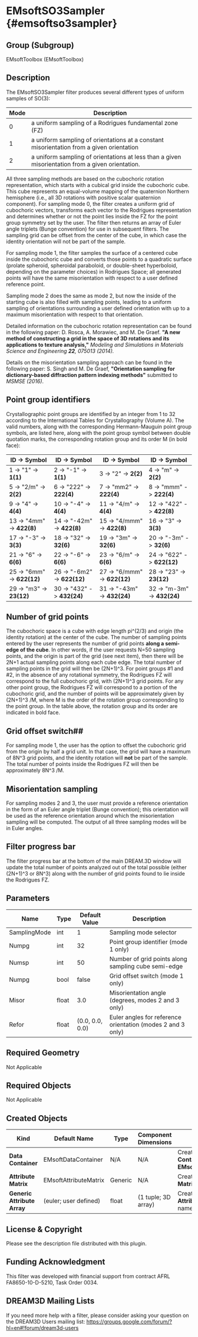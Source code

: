  EMsoftSO3Sampler {#emsoftso3sampler}
=============

## Group (Subgroup) ##
EMsoftToolbox (EMsoftToolbox)

## Description ##
The EMsoftSO3Sampler filter produces several different types of uniform samples of SO(3): 

| Mode | Description |
|------|-------------|
| 0 | a uniform sampling of a Rodrigues fundamental zone (FZ) |
| 1 | a uniform sampling of orientations at a constant misorientation from a given orientation |
| 2 | a uniform sampling of orientations at less than a given misorientation from a given orientation. |

All three sampling methods are based on the cubochoric rotation representation, which starts with a cubical grid inside the cubochoric cube.  This cube represents an equal-volume mapping of the quaternion Northern hemisphere (i.e., all 3D rotations with positive scalar quaternion component).  For sampling mode 0, the filter creates a uniform grid of cubochoric vectors, transforms each vector to the Rodrigues representation and determines whether or not the point lies inside the FZ for the point group symmetry set by the user.  The filter then returns an array of Euler angle triplets (Bunge convention) for use in subsequent filters.  The sampling grid can be offset from the center of the cube, in which case the identity orientation will not be part of the sample.

For sampling mode 1, the filter samples the surface of a centered cube inside the cubochoric cube and converts those points to a quadratic surface (prolate spheroid, spheroidal paraboloid, or double-sheet hyperboloid, depending on the parameter choices) in Rodrigues Space; all generated points will have the same misorientation with respect to a user defined reference point.

Sampling mode 2 does the same as mode 2, but now the inside of the starting cube is also filled with sampling points, leading to a uniform sampling of orientations surrounding a user defined orientation with up to a maximum misorientation with respect to that orientation.

Detailed information on the cubochoric rotation representation can be found in the following paper: D. Rosca, A. Morawiec, and M. De Graef. **"A new method of constructing a grid in the space of 3D rotations and its applications to texture analysis,"** _Modeling and Simulations in Materials Science and Engineering **22**, 075013 (2014)._

Details on the misorientation sampling approach can be found in the following paper: S. Singh and M. De Graef, **"Orientation sampling for dictionary-based diffraction pattern indexing methods"** submitted to _MSMSE (2016)_.

## Point group identifiers ##
Crystallographic point groups are identified by an integer from 1 to 32 according to the International Tables for Crystallography (Volume A). The valid numbers, along with the corresponding Hermann-Mauguin point group symbols, are listed here, along with the point group symbol between double quotation marks, the corresponding rotation group and its order M (in bold face):

| ID -> Symbol | ID -> Symbol | ID -> Symbol | ID -> Symbol |
|------|------|------|------|
| 1 -> "1" -> **1(1)** | 2 -> "-1" -> **1(1)**| 3 -> "2" -> **2(2)**| 4 -> "m" -> **2(2)**|
|5 -> "2/m" -> **2(2)**| 6 -> "222"  -> **222(4)**| 7 -> "mm2"  -> **222(4)**| 8 -> "mmm"  -> **222(4)**|
| 9 -> "4"  -> **4(4)** | 10 -> "-4" -> **4(4)**  | 11 -> "4/m" -> **4(4)** | 12 -> "422" -> **422(8)** |
|13 -> "4mm" -> **422(8)** | 14 -> "-42m" -> **422(8)** | 15 -> "4/mmm" -> **422(8)** | 16 -> "3" -> **3(3)** |
|17 -> "-3" -> **3(3)** | 18 -> "32" -> **32(6)** | 19 ->  "3m"  -> **32(6)** | 20 -> "-3m" -> **32(6)** |
|21 -> "6" -> **6(6)** | 22 -> "-6"  -> **6(6)** | 23 -> "6/m" -> **6(6)** | 24 -> "622" -> **622(12)** |
| 25 -> "6mm" -> **622(12)** | 26 -> "-6m2" -> **622(12)**  | 27 -> "6/mmm" -> **622(12)**  | 28 -> "23" -> **23(12)** |
| 29 -> "m3" -> **23(12)** | 30 -> "432" -> **432(24)** | 31 -> "-43m" -> **432(24)** | 32 -> "m-3m" -> **432(24)** |

## Number of grid points ##
The cubochoric space is a cube with edge length pi^(2/3) and origin (the identity rotation) at the center of the cube.  The number of sampling points entered by the user represents the number of grid points **along a semi-edge of the cube**.  In other words, if the user requests N=50 sampling points, and the origin is part of the grid (see next item), then there will be 2N+1 actual sampling points along each cube edge.  The total number of sampling points in the grid will then be (2N+1)^3.  For point groups #1 and #2, in the absence of any rotational symmetry, the Rodrigues FZ will correspond to the full cubochoric grid, with (2N+1)^3 grid points.  For any other point group, the Rodrigues FZ will correspond to a portion of the cubochoric grid, and the number of points will be approximately given by (2N+1)^3 /M, where M is the order of the rotation group corresponding to the point group.  In the table above, the rotation group and its order are indicated in bold face.

## Grid offset switch##
For sampling mode 1, the user has the option to offset the cubochoric grid from the origin by half a grid unit.  In that case, the grid will have a maximum of 8N^3 grid points, and the identity rotation will **not** be part of the sample.  The total number of points inside the Rodrigues FZ will then be approximately 8N^3 /M.

## Misorientation sampling ##
For sampling modes 2 and 3, the user must provide a reference orientation in the form of an Euler angle triplet (Bunge convention); this orientation will be used as the reference orientation around which the misorientation sampling will be computed.  The output of all three sampling modes will be in Euler angles.

## Filter progress bar ##
The filter progress bar at the bottom of the main DREAM.3D window will update the total number of points analyzed out of the total possible (either (2N+1)^3 or 8N^3) along with the number of grid points found to lie inside the Rodrigues FZ.


## Parameters ##
| Name | Type | Default Value | Description |
|------|------|------|------|
| SamplingMode | int | 1 | Sampling mode selector |
| Numpg| int | 32 | Point group identifier (mode 1 only)|
| Numsp| int | 50 | Number of grid points along sampling cube semi-edge |
| Numpg| bool | false | Grid offset switch (mode 1 only)|
| Misor | float | 3.0 | Misorientation angle (degrees, modes 2 and 3 only) |
| Refor | float | (0.0, 0.0, 0.0) | Euler angles for reference orientation (modes 2 and 3 only) |

## Required Geometry ##

Not Applicable

## Required Objects ##

Not Applicable

## Created Objects ##
| Kind | Default Name | Type | Component Dimensions | Description |
|------|--------------|-------------|---------|----------------|
| **Data Container** | EMsoftDataContainer | N/A | N/A | Created **Data Container** name **EMsoftDataContainer**|
| **Attribute Matrix** | EMsoftAttributeMatrix | Generic | N/A | Created **Cell Attribute Matrix** name |
| **Generic Attribute Array** | (euler; user defined) | float | (1 tuple; 3D array) | Created **Generic Attribute Matrix** name |

## License & Copyright ##

Please see the description file distributed with this plugin.

## Funding Acknowledgment ##

This filter was developed with financial support from contract AFRL FA8650-10-D-5210, Task Order 0034.

## DREAM3D Mailing Lists ##

If you need more help with a filter, please consider asking your question on the DREAM3D Users mailing list:
https://groups.google.com/forum/?hl=en#!forum/dream3d-users

